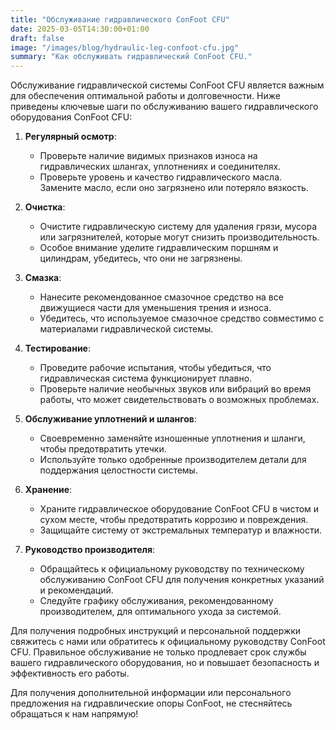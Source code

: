 ```yaml
---
title: "Обслуживание гидравлического ConFoot CFU"
date: 2025-03-05T14:30:00+01:00
draft: false
image: "/images/blog/hydraulic-leg-confoot-cfu.jpg"
summary: "Как обслуживать гидравлический ConFoot CFU."
---
```


Обслуживание гидравлической системы ConFoot CFU является важным для обеспечения оптимальной работы и долговечности. Ниже приведены ключевые шаги по обслуживанию вашего гидравлического оборудования ConFoot CFU:

1. **Регулярный осмотр**: 
   - Проверьте наличие видимых признаков износа на гидравлических шлангах, уплотнениях и соединителях.
   - Проверьте уровень и качество гидравлического масла. Замените масло, если оно загрязнено или потеряло вязкость.

2. **Очистка**:
   - Очистите гидравлическую систему для удаления грязи, мусора или загрязнителей, которые могут снизить производительность.
   - Особое внимание уделите гидравлическим поршням и цилиндрам, убедитесь, что они не загрязнены.

3. **Смазка**:
   - Нанесите рекомендованное смазочное средство на все движущиеся части для уменьшения трения и износа.
   - Убедитесь, что используемое смазочное средство совместимо с материалами гидравлической системы.

4. **Тестирование**:
   - Проведите рабочие испытания, чтобы убедиться, что гидравлическая система функционирует плавно.
   - Проверьте наличие необычных звуков или вибраций во время работы, что может свидетельствовать о возможных проблемах.

5. **Обслуживание уплотнений и шлангов**:
   - Своевременно заменяйте изношенные уплотнения и шланги, чтобы предотвратить утечки.
   - Используйте только одобренные производителем детали для поддержания целостности системы.

6. **Хранение**:
   - Храните гидравлическое оборудование ConFoot CFU в чистом и сухом месте, чтобы предотвратить коррозию и повреждения.
   - Защищайте систему от экстремальных температур и влажности.

7. **Руководство производителя**:
   - Обращайтесь к официальному руководству по техническому обслуживанию ConFoot CFU для получения конкретных указаний и рекомендаций.
   - Следуйте графику обслуживания, рекомендованному производителем, для оптимального ухода за системой.

Для получения подробных инструкций и персональной поддержки свяжитесь с нами или обратитесь к официальному руководству ConFoot CFU. Правильное обслуживание не только продлевает срок службы вашего гидравлического оборудования, но и повышает безопасность и эффективность его работы.

Для получения дополнительной информации или персонального предложения на гидравлические опоры ConFoot, не стесняйтесь обращаться к нам напрямую!